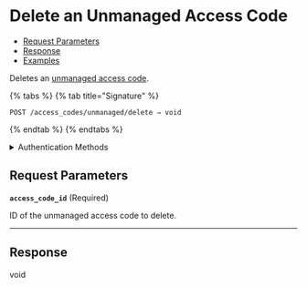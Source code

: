 # Delete an Unmanaged Access Code

- [Request Parameters](./#request-parameters)
- [Response](./#response)
- [Examples](./#examples)

Deletes an [unmanaged access code](https://docs.seam.co/latest/capability-guides/smart-locks/access-codes/migrating-existing-access-codes).

{% tabs %}
{% tab title="Signature" %}
```
POST /access_codes/unmanaged/delete ⇒ void
```
{% endtab %}
{% endtabs %}

<details>

<summary>Authentication Methods</summary>

- API key
- Client session token
- Personal access token
  <br>Must also include the `seam-workspace` header in the request.

To learn more, see [Authentication](https://docs.seam.co/latest/api/authentication).
</details>

## Request Parameters

**`access_code_id`**  (Required)

ID of the unmanaged access code to delete.

---


## Response

void
